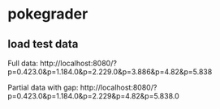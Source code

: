 # pokegrader

## load test data
Full data:
http://localhost:8080/?p=0.423.0&p=1.184.0&p=2.229.0&p=3.886&p=4.82&p=5.838

Partial data with gap:
http://localhost:8080/?p=0.423.0&p=1.184.0&p=2.229&p=4.82&p=5.838.0

